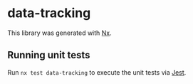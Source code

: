 # data-tracking

This library was generated with [Nx](https://nx.dev).

## Running unit tests

Run `nx test data-tracking` to execute the unit tests via [Jest](https://jestjs.io).
